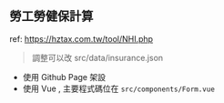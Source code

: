 
## 勞工勞健保計算

ref: https://hztax.com.tw/tool/NHI.php

> 調整可以改 src/data/insurance.json

- 使用 Github Page 架設
- 使用 Vue , 主要程式碼位在 `src/components/Form.vue`

